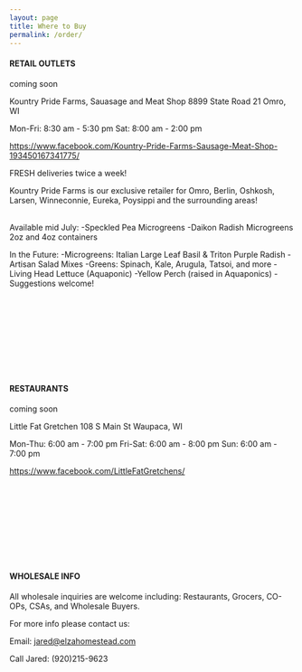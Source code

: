 ```yaml
---
layout: page
title: Where to Buy
permalink: /order/
---
```

#### RETAIL OUTLETS
coming soon

Kountry Pride Farms, Sauasage and Meat Shop
8899 State Road 21
Omro, WI

Mon-Fri:	8:30 am - 5:30 pm
Sat:	8:00 am - 2:00 pm

https://www.facebook.com/Kountry-Pride-Farms-Sausage-Meat-Shop-193450167341775/

FRESH deliveries twice a week!

Kountry Pride Farms is our exclusive retailer for Omro, Berlin, Oshkosh, Larsen, Winneconnie, Eureka, Poysippi and the surrounding areas!

<br>
Available mid July:
-Speckled Pea Microgreens
-Daikon Radish Microgreens
2oz and 4oz containers

In the Future:
-Microgreens: Italian Large Leaf Basil & Triton Purple Radish
-Artisan Salad Mixes
-Greens: Spinach, Kale, Arugula, Tatsoi, and more
-Living Head Lettuce  (Aquaponic)
-Yellow Perch (raised in Aquaponics) 
-Suggestions welcome!

<br><br><br><br>
<br><br><br><br>

#### RESTAURANTS
coming soon

Little Fat Gretchen
108 S Main St
Waupaca, WI

Mon-Thu:	6:00 am - 7:00 pm
Fri-Sat:	6:00 am - 8:00 pm
Sun:	6:00 am - 7:00 pm

https://www.facebook.com/LittleFatGretchens/

<br><br><br><br>
<br><br><br><br>

#### WHOLESALE INFO

All wholesale inquiries are welcome including: Restaurants, Grocers, CO-OPs, CSAs, and Wholesale Buyers. 

For more info please contact us:

Email: jared@elzahomestead.com

Call Jared: (920)215-9623